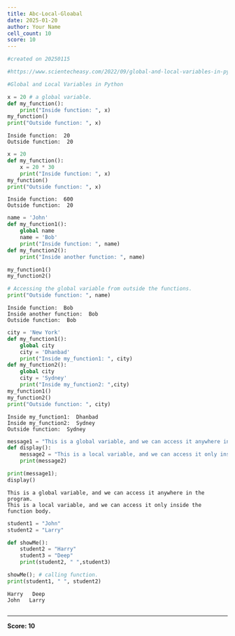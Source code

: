 ```yaml
---
title: Abc-Local-Gloabal
date: 2025-01-20
author: Your Name
cell_count: 10
score: 10
---
```


```python
#created on 20250115
```


```python
#https://www.scientecheasy.com/2022/09/global-and-local-variables-in-python.html/
```


```python
#Global and Local Variables in Python
```


```python
x = 20 # a global variable.
def my_function():
    print("Inside function: ", x)
my_function()
print("Outside function: ", x)

```

    Inside function:  20
    Outside function:  20



```python
x = 20
def my_function():
    x = 20 * 30 
    print("Inside function: ", x)
my_function()
print("Outside function: ", x)

```

    Inside function:  600
    Outside function:  20



```python
name = 'John' 
def my_function1():
    global name
    name = 'Bob' 
    print("Inside function: ", name)
def my_function2():
    print("Inside another function: ", name)

my_function1()
my_function2()

# Accessing the global variable from outside the functions.
print("Outside function: ", name)

```

    Inside function:  Bob
    Inside another function:  Bob
    Outside function:  Bob



```python
city = 'New York' 
def my_function1():
    global city
    city = 'Dhanbad'
    print("Inside my_function1: ", city)
def my_function2():
    global city
    city = 'Sydney'
    print("Inside my_function2: ",city)
my_function1()
my_function2()
print("Outside function: ", city)

```

    Inside my_function1:  Dhanbad
    Inside my_function2:  Sydney
    Outside function:  Sydney



```python
message1 = "This is a global variable, and we can access it anywhere in the program."
def display():
    message2 = "This is a local variable, and we can access it only inside the function body."
    print(message2) 

print(message1); 
display() 


```

    This is a global variable, and we can access it anywhere in the program.
    This is a local variable, and we can access it only inside the function body.



```python
student1 = "John"
student2 = "Larry"

def showMe():
    student2 = "Harry" 
    student3 = "Deep"
    print(student2, " ",student3)

showMe(); # calling function.
print(student1, " ", student2)

```

    Harry   Deep
    John   Larry



```python

```


---
**Score: 10**
